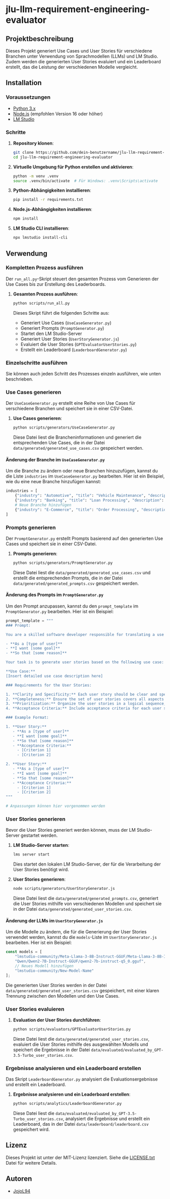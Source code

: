 # jlu-llm-requirement-engineering-evaluator

## Projektbeschreibung

Dieses Projekt generiert Use Cases und User Stories für verschiedene Branchen unter Verwendung von Sprachmodellen (LLMs) und LM Studio. Zudem werden die generierten User Stories evaluiert und ein Leaderboard erstellt, das die Leistung der verschiedenen Modelle vergleicht.

## Installation

### Voraussetzungen

- [Python 3.x](https://www.python.org/downloads/)
- [Node.js](https://nodejs.org/en/download/) (empfohlen Version 16 oder höher)
- [LM Studio](https://www.lmstudio.com/)

### Schritte

1. **Repository klonen**:

   ```sh
   git clone https://github.com/dein-benutzername/jlu-llm-requirement-engineering-evaluator.git
   cd jlu-llm-requirement-engineering-evaluator
   ```

2. **Virtuelle Umgebung für Python erstellen und aktivieren**:

   ```sh
   python -m venv .venv
   source .venv/bin/activate  # Für Windows: .venv\Scripts\activate
   ```

3. **Python-Abhängigkeiten installieren**:

   ```sh
   pip install -r requirements.txt
   ```

4. **Node.js-Abhängigkeiten installieren**:

   ```sh
   npm install
   ```

5. **LM Studio CLI installieren**:

   ```sh
   npx lmstudio install-cli
   ```

## Verwendung

### Kompletten Prozess ausführen

Der `run_all.py`-Skript steuert den gesamten Prozess vom Generieren der Use Cases bis zur Erstellung des Leaderboards.

1. **Gesamten Prozess ausführen**:

   ```sh
   python scripts/run_all.py
   ```

   Dieses Skript führt die folgenden Schritte aus:
   - Generiert Use Cases (`UseCaseGenerator.py`)
   - Generiert Prompts (`PromptGenerator.py`)
   - Startet den LM Studio-Server
   - Generiert User Stories (`UserStoryGenerator.js`)
   - Evaluiert die User Stories (`GPTEvaluatorUserStories.py`)
   - Erstellt ein Leaderboard (`LeaderboardGenerator.py`)

### Einzelschritte ausführen

Sie können auch jeden Schritt des Prozesses einzeln ausführen, wie unten beschrieben.

### Use Cases generieren

Der `UseCaseGenerator.py` erstellt eine Reihe von Use Cases für verschiedene Branchen und speichert sie in einer CSV-Datei.

1. **Use Cases generieren**:

   ```sh
   python scripts/generators/UseCaseGenerator.py
   ```

   Diese Datei liest die Brancheninformationen und generiert die entsprechenden Use Cases, die in der Datei `data/generated/generated_use_cases.csv` gespeichert werden.

#### Änderung der Branche im `UseCaseGenerator.py`

Um die Branche zu ändern oder neue Branchen hinzuzufügen, kannst du die Liste `industries` im `UseCaseGenerator.py` bearbeiten. Hier ist ein Beispiel, wie du eine neue Branche hinzufügen kannst:

```python
industries = [
    {"industry": "Automotive", "title": "Vehicle Maintenance", "description": "track vehicle maintenance schedules", "actor": "Mechanic", "preconditions": "Mechanic is logged into the system", "trigger": "Mechanic selects a vehicle"},
    {"industry": "Banking", "title": "Loan Processing", "description": "process a loan application", "actor": "Bank Officer", "preconditions": "Bank Officer is logged into the loan processing system", "trigger": "Customer submits a loan application"},
    # Neue Branche hinzufügen
    {"industry": "E-Commerce", "title": "Order Processing", "description": "process an order", "actor": "Sales Agent", "preconditions": "Sales Agent is logged into the order system", "trigger": "Customer places an order"}
]
```

### Prompts generieren

Der `PromptGenerator.py` erstellt Prompts basierend auf den generierten Use Cases und speichert sie in einer CSV-Datei.

1. **Prompts generieren**:

   ```sh
   python scripts/generators/PromptGenerator.py
   ```

   Diese Datei liest die `data/generated/generated_use_cases.csv` und erstellt die entsprechenden Prompts, die in der Datei `data/generated/generated_prompts.csv` gespeichert werden.

#### Änderung des Prompts im `PromptGenerator.py`

Um den Prompt anzupassen, kannst du den `prompt_template` im `PromptGenerator.py` bearbeiten. Hier ist ein Beispiel:

```python
prompt_template = """
### Prompt:

You are a skilled software developer responsible for translating a use case into a complete set of user stories. Each user story should be in the format commonly used in agile software development, specifically:

- **As a [type of user]**
- **I want [some goal]**
- **So that [some reason]**

Your task is to generate user stories based on the following use case:

**Use Case:**
[Insert detailed use case description here]

### Requirements for the User Stories:

1. **Clarity and Specificity:** Each user story should be clear and specific, outlining the type of user, their goal, and the reason behind the goal.
2. **Completeness:** Ensure the set of user stories covers all aspects of the given use case, addressing various functionalities, user interactions, and system responses.
3. **Prioritization:** Organize the user stories in a logical sequence, starting with the most critical features and progressing to less critical ones.
4. **Acceptance Criteria:** Include acceptance criteria for each user story, specifying the conditions that must be met for the story to be considered complete.

### Example Format:

1. **User Story:**
   - **As a [type of user]**
   - **I want [some goal]**
   - **So that [some reason]**
   - **Acceptance Criteria:**
     - [Criterion 1]
     - [Criterion 2]

2. **User Story:**
   - **As a [type of user]**
   - **I want [some goal]**
   - **So that [some reason]**
   - **Acceptance Criteria:**
     - [Criterion 1]
     - [Criterion 2]
"""

# Anpassungen können hier vorgenommen werden
```

### User Stories generieren

Bevor die User Stories generiert werden können, muss der LM Studio-Server gestartet werden.

1. **LM Studio-Server starten**:

   ```sh
   lms server start
   ```

   Dies startet den lokalen LM Studio-Server, der für die Verarbeitung der User Stories benötigt wird.

2. **User Stories generieren**:

   ```sh
   node scripts/generators/UserStoryGenerator.js
   ```

   Diese Datei liest die `data/generated/generated_prompts.csv`, generiert die User Stories mithilfe von verschiedenen Modellen und speichert sie in der Datei `data/generated/generated_user_stories.csv`.

#### Änderung der LLMs im `UserStoryGenerator.js`

Um die Modelle zu ändern, die für die Generierung der User Stories verwendet werden, kannst du die `models`-Liste im `UserStoryGenerator.js` bearbeiten. Hier ist ein Beispiel:

```javascript
const models = [
    "lmstudio-community/Meta-Llama-3-8B-Instruct-GGUF/Meta-Llama-3-8B-Instruct-Q4_K_M.gguf",
    "Qwen/Qwen2-7B-Instruct-GGUF/qwen2-7b-instruct-q5_0.gguf",
    // Neues Modell hinzufügen
    "lmstudio-community/New-Model-Name"
];
```

Die generierten User Stories werden in der Datei `data/generated/generated_user_stories.csv` gespeichert, mit einer klaren Trennung zwischen den Modellen und den Use Cases.

### User Stories evaluieren

1. **Evaluation der User Stories durchführen**:

   ```sh
   python scripts/evaluators/GPTEvaluatorUserStories.py
   ```

   Diese Datei liest die `data/generated/generated_user_stories.csv`, evaluiert die User Stories mithilfe des ausgewählten Modells und speichert die Ergebnisse in der Datei `data/evaluated/evaluated_by_GPT-3.5-Turbo_user_stories.csv`.

### Ergebnisse analysieren und ein Leaderboard erstellen

Das Skript `LeaderboardGenerator.py` analysiert die Evaluationsergebnisse und erstellt ein Leaderboard.

1. **Ergebnisse analysieren und ein Leaderboard erstellen**:

   ```sh
   python scripts/analytics/LeaderboardGenerator.py
   ```

   Diese Datei liest die `data/evaluated/evaluated_by_GPT-3.5-Turbo_user_stories.csv`, analysiert die Ergebnisse und erstellt ein Leaderboard, das in der Datei `data/leaderboard/leaderboard.csv` gespeichert wird.

## Lizenz

Dieses Projekt ist unter der MIT-Lizenz lizenziert. Siehe die [LICENSE.txt](LICENSE.txt) Datei für weitere Details.

## Autoren

- [JojoL94](https://github.com/JojoL94)